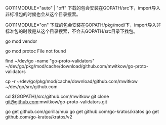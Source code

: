 GO111MODULE="auto" | "off"
下载的包会安装在GOPATH/src下，import导入非标准包的时候也会从这个目录搜索。

GO111MODULE="on"
下载的包会安装在GOPATH/pkg/mod/下，import导入非标准包的时候是从这个目录搜索，不会去GOPATH/src目录下找包。

go mod vendor

go mod protoc File not found

find ~/dev/go -name "go-proto-validators"
~/dev/go/pkg/mod/cache/download/github.com/mwitkow/go-proto-validators

cp -r ~/dev/go/pkg/mod/cache/download/github.com/mwitkow ~/dev/go/src/github.com

cd ${GOPATH}/src/github.com/mwitkow
git clone git@github.com:mwitkow/go-proto-validators.git

go get github.com/gorilla/mux
go get github.com/go-kratos/kratos
go get github.com/go-kratos/kratos/v2